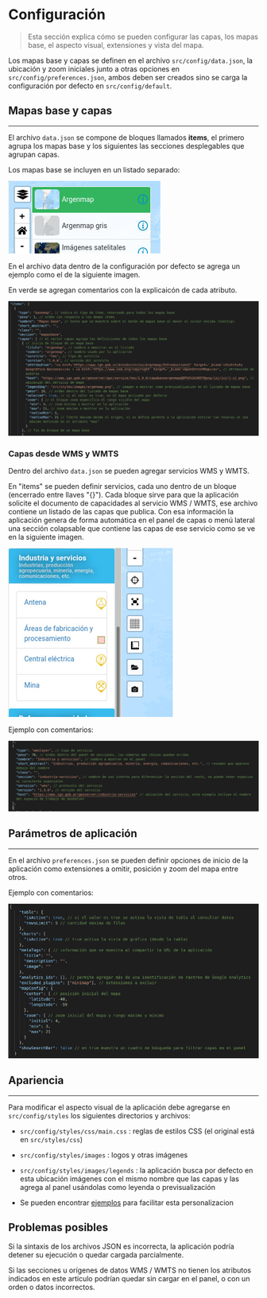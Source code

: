 # Configuración

   > Esta sección explica cómo se pueden configurar las capas, los mapas base, el aspecto visual, extensiones y vista del mapa.

Los mapas base y capas se definen en el archivo `src/config/data.json`, la ubicación y zoom iniciales junto a otras opciones en `src/config/preferences.json`, ambos deben ser creados sino se carga la configuración por defecto en `src/config/default`.

## Mapas base y capas
---

El archivo `data.json` se compone de bloques llamados **items**, el primero agrupa los mapas base y los siguientes las secciones desplegables que agrupan capas.

Los mapas base se incluyen en un listado separado:

![selector de mapas base](img/mapabase.jpeg)

En el archivo data dentro de la configuración por defecto se agrega un ejemplo como el de la siguiente imagen.

En verde se agregan comentarios con la explicaicón de cada atributo.

![definición de mapa base en data.json](img/mapabasejson.png)

### Capas desde WMS y WMTS

Dentro del archivo `data.json` se pueden agregar servicios WMS y WMTS.

En "items" se pueden definir servicios, cada uno dentro de un bloque (encerrado entre llaves "{}"). Cada bloque sirve para que la aplicación solicite el documento de capacidades al servicio WMS / WMTS, ese archivo contiene un listado de las capas que publica. Con esa información la aplicación genera de forma automática en el panel de capas o menú lateral una sección colapsable que contiene las capas de ese servicio como se ve en la siguiente imagen.

![secciones desplegables en el panel de capas](img/secciones.jpeg)

Ejemplo con comentarios:

![definición de secciones en data.json](img/seccionjson.png)

## Parámetros de aplicación
---

En el archivo `preferences.json` se pueden definir opciones de inicio de la aplicación como extensiones a omitir, posición y zoom del mapa entre otros.

Ejemplo con comentarios:

![parámetros de inicio de la aplicación en preferences.json](img/preferences.png)

## Apariencia
---

Para modificar el aspecto visual de la aplicación debe agregarse en  `src/config/styles` los siguientes directorios y archivos:

- `src/config/styles/css/main.css` : reglas de estilos CSS (el original está en `src/styles/css`)
- `src/config/styles/images` : logos y otras imágenes
- `src/config/styles/images/legends` : la aplicación busca por defecto en esta ubicación imágenes con el mismo nombre que las capas y las agrega al panel usándolas como leyenda o previsualización


- Se pueden encontrar [ejemplos][] para facilitar esta personalizacion

## Problemas posibles

Si la sintaxis de los archivos JSON es incorrecta, la aplicación podría detener su ejecución o quedar cargada parcialmente.

Si las secciones u orígenes de datos WMS / WMTS no tienen los atributos indicados en este artículo podrían quedar sin cargar en el panel, o con un orden o datos incorrectos.


[ejemplos]: customization.md